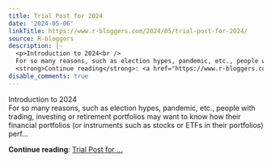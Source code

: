 ```yaml
---
title: Trial Post for 2024
date: '2024-05-06'
linkTitle: https://www.r-bloggers.com/2024/05/trial-post-for-2024/
source: R-bloggers
description: |-
  <p>Introduction to 2024<br />
  For so many reasons, such as election hypes, pandemic, etc., people with trading, investing or retirement portfolios may want to know how their financial portfolios (or instruments such as stocks or ETFs in their portfolios) perf...</p>
  <strong>Continue reading</strong>: <a href="https://www.r-bloggers.com/2024/05/trial-post-for-2024/">Trial Post for ...
disable_comments: true
---
```

<p>Introduction to 2024<br />
For so many reasons, such as election hypes, pandemic, etc., people with trading, investing or retirement portfolios may want to know how their financial portfolios (or instruments such as stocks or ETFs in their portfolios) perf...</p>
<strong>Continue reading</strong>: <a href="https://www.r-bloggers.com/2024/05/trial-post-for-2024/">Trial Post for ...